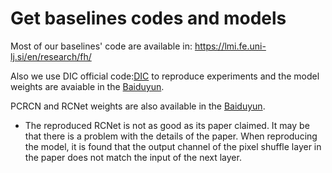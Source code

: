 # Get baselines codes and models

Most of our baselines' code are available in: https://lmi.fe.uni-lj.si/en/research/fh/

Also we use DIC official code:[DIC](https://github.com/Maclory/Deep-Iterative-Collaboration) to reproduce experiments and the model weights are avaiable in the [Baiduyun](https://pan.baidu.com/s/1vZH1Wvg-rfC6e0ckP6rQ1g?pwd=y7ns).

PCRCN and RCNet weights are also available in the  [Baiduyun](https://pan.baidu.com/s/1vZH1Wvg-rfC6e0ckP6rQ1g?pwd=y7ns).

- The reproduced RCNet is not as good as its paper claimed. It may be that there is a problem with the details of the paper. When reproducing the model, it is found that the output channel of the pixel shuffle layer in the paper does not match the input of the next layer.



